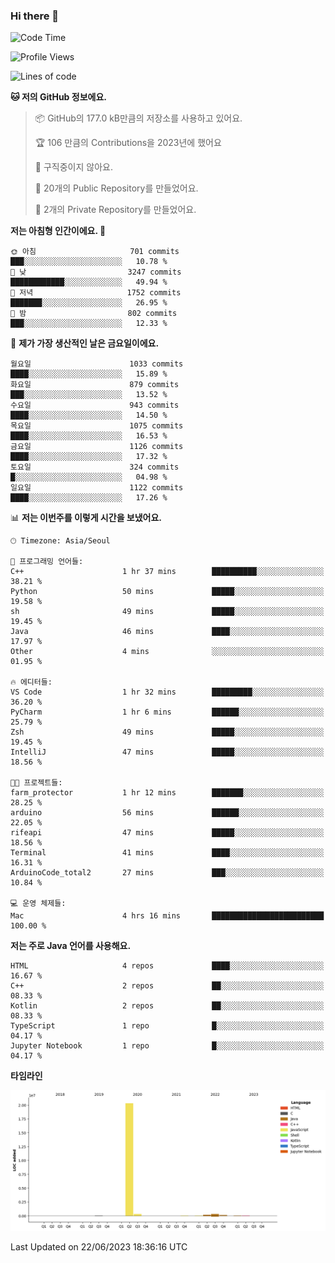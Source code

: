 ### Hi there 👋

<!--
**otm0937/otm0937** is a ✨ _special_ ✨ repository because its `README.md` (this file) appears on your GitHub profile.

Here are some ideas to get you started:

- 🔭 I’m currently working on ...
- 🌱 I’m currently learning ...
- 👯 I’m looking to collaborate on ...
- 🤔 I’m looking for help with ...
- 💬 Ask me about ...
- 📫 How to reach me: ...
- 😄 Pronouns: ...
- ⚡ Fun fact: ...
-->

  <!--START_SECTION:waka-->
![Code Time](http://img.shields.io/badge/Code%20Time-983%20hrs%2042%20mins-blue)

![Profile Views](http://img.shields.io/badge/Profile%20Views-0-blue)

![Lines of code](https://img.shields.io/badge/%EC%A0%80%EB%8A%94%20%EC%97%AC%ED%83%9C%EA%B9%8C%EC%A7%80%20-21.3%20million%20%EC%A4%84%EC%9D%98%20%EC%BD%94%EB%93%9C%EB%A5%BC%20%EC%9E%91%EC%84%B1%ED%96%88%EC%96%B4%EC%9A%94.-blue)

**🐱 저의 GitHub 정보에요.** 

> 📦 GitHub의 177.0 kB만큼의 저장소를 사용하고 있어요. 
 > 
> 🏆 106 만큼의 Contributions을 2023년에 했어요
 > 
> 🚫 구직중이지 않아요.
 > 
> 📜 20개의 Public Repository를 만들었어요. 
 > 
> 🔑 2개의 Private Repository를 만들었어요. 
 > 
**저는 아침형 인간이에요. 🐤** 

```text
🌞 아침                     701 commits         ███░░░░░░░░░░░░░░░░░░░░░░   10.78 % 
🌆 낮　                     3247 commits        ████████████░░░░░░░░░░░░░   49.94 % 
🌃 저녁                     1752 commits        ███████░░░░░░░░░░░░░░░░░░   26.95 % 
🌙 밤　                     802 commits         ███░░░░░░░░░░░░░░░░░░░░░░   12.33 % 
```
📅 **제가 가장 생산적인 날은 금요일이에요.** 

```text
월요일                      1033 commits        ████░░░░░░░░░░░░░░░░░░░░░   15.89 % 
화요일                      879 commits         ███░░░░░░░░░░░░░░░░░░░░░░   13.52 % 
수요일                      943 commits         ████░░░░░░░░░░░░░░░░░░░░░   14.50 % 
목요일                      1075 commits        ████░░░░░░░░░░░░░░░░░░░░░   16.53 % 
금요일                      1126 commits        ████░░░░░░░░░░░░░░░░░░░░░   17.32 % 
토요일                      324 commits         █░░░░░░░░░░░░░░░░░░░░░░░░   04.98 % 
일요일                      1122 commits        ████░░░░░░░░░░░░░░░░░░░░░   17.26 % 
```


📊 **저는 이번주를 이렇게 시간을 보냈어요.** 

```text
🕑︎ Timezone: Asia/Seoul

💬 프로그래밍 언어들: 
C++                      1 hr 37 mins        ██████████░░░░░░░░░░░░░░░   38.21 % 
Python                   50 mins             █████░░░░░░░░░░░░░░░░░░░░   19.58 % 
sh                       49 mins             █████░░░░░░░░░░░░░░░░░░░░   19.45 % 
Java                     46 mins             ████░░░░░░░░░░░░░░░░░░░░░   17.97 % 
Other                    4 mins              ░░░░░░░░░░░░░░░░░░░░░░░░░   01.95 % 

🔥 에디터들: 
VS Code                  1 hr 32 mins        █████████░░░░░░░░░░░░░░░░   36.20 % 
PyCharm                  1 hr 6 mins         ██████░░░░░░░░░░░░░░░░░░░   25.79 % 
Zsh                      49 mins             █████░░░░░░░░░░░░░░░░░░░░   19.45 % 
IntelliJ                 47 mins             █████░░░░░░░░░░░░░░░░░░░░   18.56 % 

🐱‍💻 프로젝트들: 
farm_protector           1 hr 12 mins        ███████░░░░░░░░░░░░░░░░░░   28.25 % 
arduino                  56 mins             ██████░░░░░░░░░░░░░░░░░░░   22.05 % 
rifeapi                  47 mins             █████░░░░░░░░░░░░░░░░░░░░   18.56 % 
Terminal                 41 mins             ████░░░░░░░░░░░░░░░░░░░░░   16.31 % 
ArduinoCode_total2       27 mins             ███░░░░░░░░░░░░░░░░░░░░░░   10.84 % 

💻 운영 체제들: 
Mac                      4 hrs 16 mins       █████████████████████████   100.00 % 
```

**저는 주로 Java 언어를 사용해요.** 

```text
HTML                     4 repos             ████░░░░░░░░░░░░░░░░░░░░░   16.67 % 
C++                      2 repos             ██░░░░░░░░░░░░░░░░░░░░░░░   08.33 % 
Kotlin                   2 repos             ██░░░░░░░░░░░░░░░░░░░░░░░   08.33 % 
TypeScript               1 repo              █░░░░░░░░░░░░░░░░░░░░░░░░   04.17 % 
Jupyter Notebook         1 repo              █░░░░░░░░░░░░░░░░░░░░░░░░   04.17 % 
```



**타임라인**

![Lines of Code chart](https://raw.githubusercontent.com/otm0937/otm0937/main/assets/bar_graph.png)


 Last Updated on 22/06/2023 18:36:16 UTC
<!--END_SECTION:waka-->
